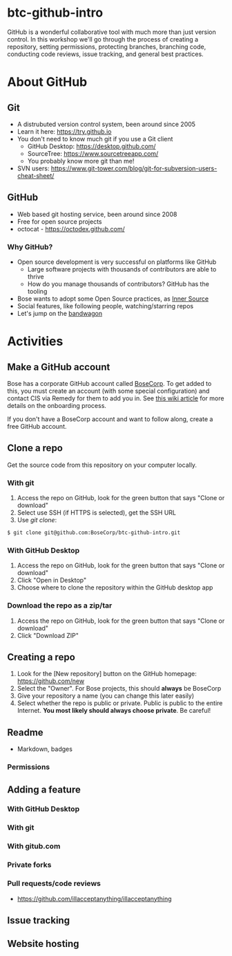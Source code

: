 # btc-github-intro
GitHub is a wonderful collaborative tool with much more than just version control. In this workshop we'll go through the process of creating a repository, setting permissions, protecting branches, branching code, conducting code reviews, issue tracking, and general best practices.

# About GitHub

## Git
- A distrubuted version control system, been around since 2005
- Learn it here: https://try.github.io
- You don't need to know much git if you use a Git client
  - GitHub Desktop: https://desktop.github.com/
  - SourceTree: https://www.sourcetreeapp.com/
  - You probably know more git than me!
- SVN users: https://www.git-tower.com/blog/git-for-subversion-users-cheat-sheet/

## GitHub
- Web based git hosting service, been around since 2008
- Free for open source projects
- octocat - https://octodex.github.com/

### Why GitHub?
- Open source development is very successful on platforms like GitHub
  - Large software projects with thousands of contributors are able to thrive
  - How do you manage thousands of contributors? GitHub has the tooling
- Bose wants to adopt some Open Source practices, as [Inner Source](https://en.wikipedia.org/wiki/Inner_source)
- Social features, like following people, watching/starring repos
- Let's jump on the [bandwagon](https://github.com/blog/1724-10-million-repositories)

# Activities

## Make a GitHub account
Bose has a corporate GitHub account called [BoseCorp](https://github.com/BoseCorp). To get added to this, you must create an account (with some special configuration) and contact CIS via Remedy for them to add you in. See [this wiki article](https://wiki.bose.com/display/cloud/GitHub+Notes) for more details on the onboarding process.

If you don't have a BoseCorp account and want to follow along, create a free GitHub account.

## Clone a repo
Get the source code from this repository on your computer locally.

### With git
1. Access the repo on GitHub, look for the green button that says "Clone or download"
1. Select use SSH (if HTTPS is selected), get the SSH URL
1. Use _git clone_:
```sh
$ git clone git@github.com:BoseCorp/btc-github-intro.git
```
### With GitHub Desktop
1. Access the repo on GitHub, look for the green button that says "Clone or download"
1. Click "Open in Desktop"
1. Choose where to clone the repository within the GitHub desktop app

### Download the repo as a zip/tar
1. Access the repo on GitHub, look for the green button that says "Clone or download"
1. Click "Download ZIP"

## Creating a repo

1. Look for the [New repository] button on the GitHub homepage: https://github.com/new
1. Select the "Owner". For Bose projects, this should **always** be BoseCorp
1. Give your repository a name (you can change this later easily)
1. Select whether the repo is public or private. Public is public to the entire Internet. **You most likely should always choose private**. Be careful!

## Readme
- Markdown, badges

### Permissions

## Adding a feature 

### With GitHub Desktop

### With git

### With gitub.com

### Private forks

### Pull requests/code reviews
- https://github.com/illacceptanything/illacceptanything

## Issue tracking

## Website hosting

